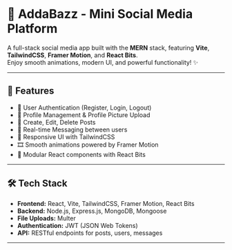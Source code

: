 
# 🚀 AddaBazz - Mini Social Media Platform

A full-stack social media app built with the **MERN** stack, featuring **Vite**, **TailwindCSS**, **Framer Motion**, and **React Bits**.  
Enjoy smooth animations, modern UI, and powerful functionality! ✨

---

## 🌟 Features

- 🔐 User Authentication (Register, Login, Logout)  
- 👤 Profile Management & Profile Picture Upload  
- 📝 Create, Edit, Delete Posts  
- 💬 Real-time Messaging between users  
- 📱 Responsive UI with TailwindCSS  
- 🎞️ Smooth animations powered by Framer Motion  
- 🧩 Modular React components with React Bits

---

## 🛠️ Tech Stack

- **Frontend:** React, Vite, TailwindCSS, Framer Motion, React Bits  
- **Backend:** Node.js, Express.js, MongoDB, Mongoose  
- **File Uploads:** Multer  
- **Authentication:** JWT (JSON Web Tokens)  
- **API:** RESTful endpoints for posts, users, messages

---

